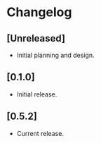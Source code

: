 # Changelog

## [Unreleased]

- Initial planning and design.

## [0.1.0]

- Initial release.

## [0.5.2]

- Current release.

